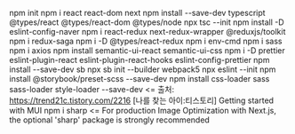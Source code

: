 npm init
npm i react react-dom next
npm install --save-dev typescript @types/react @types/react-dom @types/node
npx tsc --init
npm install -D eslint-config-naver
npm i react-redux next-redux-wrapper @reduxjs/toolkit
npm i redux-saga
npm i -D @types/react-redux
npm i env-cmd
npm i sass
npm i axios
npm install semantic-ui-react semantic-ui-css
npm i -D prettier eslint-plugin-react eslint-plugin-react-hooks eslint-config-prettier
npm install --save-dev sb
npx sb init --builder webpack5
npx eslint --init
npm install @storybook/preset-scss --save-dev
npm install css-loader sass sass-loader style-loader --save-dev <= 출처: https://trend21c.tistory.com/2216 [나를 찾는 아이:티스토리]
Getting started with MUI
npm i sharp <= For production Image Optimization with Next.js, the optional 'sharp' package is strongly recommended

<!-- npm i -D @mdx-js/react
npm i -D @storybook/manager-webpack5 @storybook/builder-webpack5
npx sb init
npx eslint --init
npm install @storybook/preset-scss css-loader sass sass-loader style-loader --save-dev <= 출처: https://trend21c.tistory.com/2216 [나를 찾는 아이:티스토리] -->
